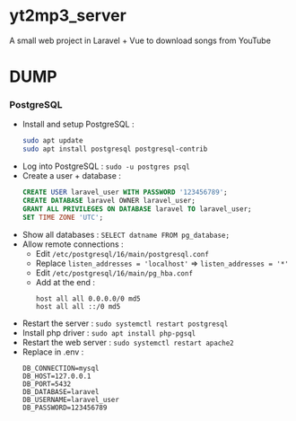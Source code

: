 # yt2mp3_server

A small web project in Laravel + Vue to download songs from YouTube

# DUMP

### PostgreSQL

- Install and setup PostgreSQL :
    ```bash
    sudo apt update
    sudo apt install postgresql postgresql-contrib
    ```
- Log into PostgreSQL : `sudo -u postgres psql`
- Create a user + database :
    ```sql
    CREATE USER laravel_user WITH PASSWORD '123456789';
    CREATE DATABASE laravel OWNER laravel_user;
    GRANT ALL PRIVILEGES ON DATABASE laravel TO laravel_user;
    SET TIME ZONE 'UTC';
    ```
- Show all databases : `SELECT datname FROM pg_database;`
- Allow remote connections :
    - Edit `/etc/postgresql/16/main/postgresql.conf`
    - Replace `listen_addresses = 'localhost'` => `listen_addresses = '*'`
    - Edit `/etc/postgresql/16/main/pg_hba.conf`
    - Add at the end :
        ```
        host all all 0.0.0.0/0 md5
        host all all ::/0 md5
        ```
- Restart the server : `sudo systemctl restart postgresql`
- Install php driver : `sudo apt install php-pgsql`
- Restart the web server : `sudo systemctl restart apache2`
- Replace in .env :
    ```
    DB_CONNECTION=mysql
    DB_HOST=127.0.0.1
    DB_PORT=5432
    DB_DATABASE=laravel
    DB_USERNAME=laravel_user
    DB_PASSWORD=123456789
    ```
